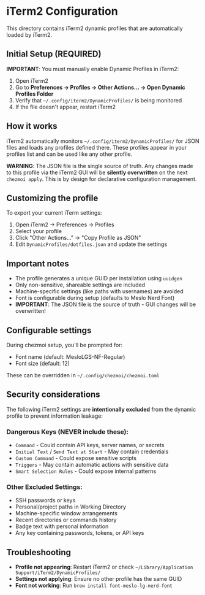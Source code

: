 # iTerm2 Configuration

This directory contains iTerm2 dynamic profiles that are automatically loaded by iTerm2.

## Initial Setup (REQUIRED)

**IMPORTANT**: You must manually enable Dynamic Profiles in iTerm2:

1. Open iTerm2
2. Go to **Preferences → Profiles → Other Actions... → Open Dynamic Profiles Folder**
3. Verify that `~/.config/iterm2/DynamicProfiles/` is being monitored
4. If the file doesn't appear, restart iTerm2

## How it works

iTerm2 automatically monitors `~/.config/iterm2/DynamicProfiles/` for JSON files and loads any profiles defined there. These profiles appear in your profiles list and can be used like any other profile.

**WARNING**: The JSON file is the single source of truth. Any changes made to this profile via the iTerm2 GUI will be **silently overwritten** on the next `chezmoi apply`. This is by design for declarative configuration management.

## Customizing the profile

To export your current iTerm settings:

1. Open iTerm2 → Preferences → Profiles
2. Select your profile
3. Click "Other Actions..." → "Copy Profile as JSON"
4. Edit `DynamicProfiles/dotfiles.json` and update the settings

## Important notes

- The profile generates a unique GUID per installation using `uuidgen`
- Only non-sensitive, shareable settings are included
- Machine-specific settings (like paths with usernames) are avoided
- Font is configurable during setup (defaults to Meslo Nerd Font)
- **IMPORTANT**: The JSON file is the source of truth - GUI changes will be overwritten!

## Configurable settings

During chezmoi setup, you'll be prompted for:
- Font name (default: MesloLGS-NF-Regular)
- Font size (default: 12)

These can be overridden in `~/.config/chezmoi/chezmoi.toml`

## Security considerations

The following iTerm2 settings are **intentionally excluded** from the dynamic profile to prevent information leakage:

### Dangerous Keys (NEVER include these):
- `Command` - Could contain API keys, server names, or secrets
- `Initial Text` / `Send Text at Start` - May contain credentials
- `Custom Command` - Could expose sensitive scripts
- `Triggers` - May contain automatic actions with sensitive data
- `Smart Selection Rules` - Could expose internal patterns

### Other Excluded Settings:
- SSH passwords or keys
- Personal/project paths in Working Directory  
- Machine-specific window arrangements
- Recent directories or commands history
- Badge text with personal information
- Any key containing passwords, tokens, or API keys

## Troubleshooting

- **Profile not appearing**: Restart iTerm2 or check `~/Library/Application Support/iTerm2/DynamicProfiles/`
- **Settings not applying**: Ensure no other profile has the same GUID
- **Font not working**: Run `brew install font-meslo-lg-nerd-font`